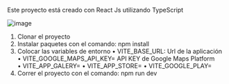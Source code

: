 Este proyecto está creado con React Js utilizando TypeScript

![image](https://user-images.githubusercontent.com/63028064/225215577-b8f422ad-f734-49de-a9f9-fbd3e8b37f10.png)



1. Clonar el proyecto
2. Instalar paquetes con el comando: npm install
3. Colocar las variables de entorno
    • VITE_BASE_URL: Url de la aplicación
    • VITE_GOOGLE_MAPS_API_KEY= API KEY de Google Maps Platform  
    • VITE_APP_GALERY= 
    • VITE_APP_STORE=
    • VITE_GOOGLE_PLAY=
4. Correr el proyecto con el comando: npm run dev
